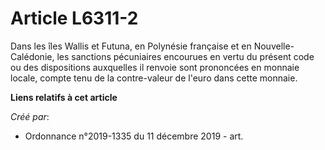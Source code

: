 # Article L6311-2

Dans les îles Wallis et Futuna, en Polynésie française et en Nouvelle-Calédonie, les sanctions pécuniaires encourues en vertu
du présent code ou des dispositions auxquelles il renvoie sont prononcées en monnaie locale, compte tenu de la contre-valeur
de l'euro dans cette monnaie.

**Liens relatifs à cet article**

_Créé par_:

  - Ordonnance n°2019-1335 du 11 décembre 2019 - art.
